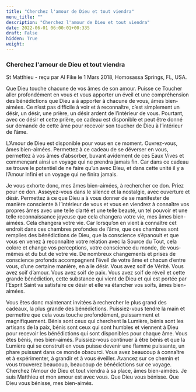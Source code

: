 ```yaml
---
title: "Cherchez l'amour de Dieu et tout viendra"
menu_title: ""
description: "Cherchez l'amour de Dieu et tout viendra"
date: 2022-06-01 06:00:01+00:335
draft: False
hidden: True
weight:
---
```

### Cherchez l'amour de Dieu et tout viendra

St Matthieu - reçu par Al Fike le 1 Mars 2018, Homosassa Springs, FL, USA.

Que Dieu touche chacune de vos âmes de son amour. Puisse ce Toucher aller profondément en vous et vous apporter un éveil et une compréhension des bénédictions que Dieu a à apporter à chacune de vous, âmes bien-aimées. Ce n’est pas difficile à voir et à reconnaître, c’est simplement un désir, un désir, une prière, un désir ardent de l’intérieur de vous. Pourtant, avec ce désir et cette prière, ce cadeau est disponible et peut être donné sur demande de cette âme pour recevoir son toucher de Dieu à l’intérieur de l’âme.

L’Amour de Dieu est disponible pour vous en ce moment. Ouvrez-vous, âmes bien-aimées. Permettez à ce cadeau de se déverser en vous, permettez à vos âmes d’absorber, buvant avidement de ces Eaux Vives et commençant ainsi un voyage qui ne prendra jamais fin. Car dans ce cadeau se trouve le potentiel de ne faire qu’un avec Dieu, et dans cette unité il y a l’Amour infini et un voyage qui ne finira jamais.

Je vous exhorte donc, mes âmes bien-aimées, à rechercher ce don. Priez pour ce don. Asseyez-vous dans le silence et la nostalgie, avec ouverture et désir. Permettez à ce que Dieu a à vous donner de se manifester de manière consciente à l’intérieur de vous et vous en viendrez à connaître vos propres âmes avec une telle clarté et une telle beauté, un tel pouvoir et une telle reconnaissance joyeuse que cela changera votre vie, mes âmes bien-aimées. Cela changera votre vie. Car lorsqu’on en vient à connaître cet endroit dans ces chambres profondes de l’âme, que ces chambres sont remplies des bénédictions de Dieu, que la conscience s’épanouit et que vous en venez à reconnaître votre relation avec la Source du Tout, cela colore et change vos perceptions, votre conscience du monde, de vous-mêmes et du but de votre vie. De nombreux changements et prises de conscience profonds accompagnent l’éveil de votre âme et chacun d’entre vous, d’une certaine manière, en a le désir. Vous avez soif de Vérité. Vous avez soif d’amour. Vous avez soif de paix. Vous avez soif de réveil et cette grande bénédiction, cette substance qui vient de Dieu et qui est portée par l’Esprit Saint va satisfaire ce désir et elle va étancher vos soifs, âmes bien-aimées.

Vous êtes donc maintenant invitées à rechercher le plus grand des cadeaux, la plus grande des bénédictions. Puissiez-vous tendre la main et permettre que cela vous touche profondément, puissamment et magnifiquement. Bénis sont ceux qui cherchent la Lumière, bénis sont les artisans de la paix, bénis sont ceux qui sont humbles et viennent à Dieu pour recevoir les bénédictions qui sont disponibles pour chaque âme. Vous êtes bénis, mes bien-aimés. Puissiez-vous continuer à être bénis et que la Lumière qui se construit en vous puisse devenir une flamme puissante, un phare puissant dans ce monde obscurci. Vous avez beaucoup à connaître et à expérimenter, à grandir et à vous éveiller. Avancez sur ce chemin et vous trouverez beaucoup, beaucoup de bénédictions sur ce voyage. Cherchez l’Amour de Dieu et tout viendra à sa place, âmes bien-aimées. Je suis Matthieu et mon amour est avec vous. Que Dieu vous bénisse. Que Dieu vous bénisse, mes bien-aimés.
